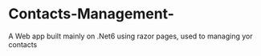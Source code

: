 # Contacts-Management-
A Web app built mainly on .Net6 using razor pages, used to managing yor contacts
